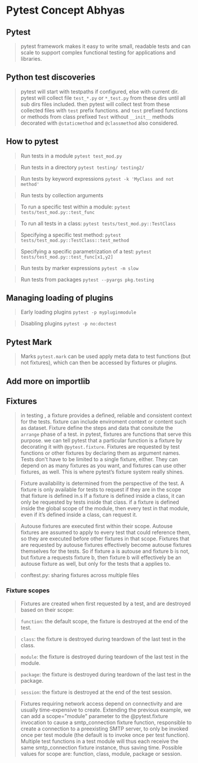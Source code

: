 # Pytest Concept Abhyas

## Pytest

> pytest framework makes it easy to write small, readable tests and can scale to support
> complex functional testing for applications and libraries.

## Python test discoveries

> pytest will start with testpaths if configured, else with current dir.
> pytest will collect file `test_*.py` or `*_test.py` from these dirs until all sub dirs files included.
> then pytest will collect test from these collected files with `test` prefix functions.
> and `test` prefixed functions or methods from class prefixed `Test` without `__init__`
> methods decorated with `@staticmethod` and `@classmethod` also considered.

## How to pytest

> Run tests in a module
> `pytest test_mod.py`

> Run tests in a directory
> `pytest testing/ testing2/`

> Run tests by keyword expressions
> `pytest -k 'MyClass and not method'`

> Run tests by collection arguments

> To run a specific test within a module:
> `pytest tests/test_mod.py::test_func`

> To run all tests in a class:
> `pytest tests/test_mod.py::TestClass`

> Specifying a specific test method:
> `pytest tests/test_mod.py::TestClass::test_method`

> Specifying a specific parametrization of a test:
> `pytest tests/test_mod.py::test_func[x1,y2]`

> Run tests by marker expressions
> `pytest -m slow`

> Run tests from packages
> `pytest --pyargs pkg.testing`



## Managing loading of plugins

> Early loading plugins
> `pytest -p mypluginmodule`

> Disabling plugins
> `pytest -p no:doctest`

> 


## Pytest Mark

> Marks `pytest.mark` can be used apply meta data to test functions (but not fixtures), which can then be accessed by fixtures or plugins.
> 

## Add more on importlib




## Fixtures
> in testing , a fixture provides a defined, reliable and consistent context for the tests.
> fixture can include enviroment context or content such as dataset.
> Fixture define the steps and data that consitute the `arrange` phase of a test.
> in pytest, fixtures are functions that serve this purpose.
> we can tell pytest that a particular function is a fixture by decorating it with `@pytest.fixture`.
> Fixtures are requested by test functions or other fixtures by declaring them as argument names.
> Tests don't have to be limited to a single fixture, either.
> They can depend on as many fixtures as you want, and fixtures can use other fixtures, as well.
> This is where pytest’s fixture system really shines.


> Fixture availability is determined from the perspective of the test.
> A fixture is only available for tests to request if they are in the scope that fixture is defined in.s
> If a fixture is defined inside a class, it can only be requested by tests inside that class.
> if a fixture is defined inside the global scope of the module, then every test in that module, even if it’s defined inside a class, can request it.

> Autouse fixtures are executed first within their scope.
> Autouse fixtures are assumed to apply to every test that could reference them, so they are executed before other fixtures in that scope. 
> Fixtures that are requested by autouse fixtures effectively become autouse fixtures themselves for the tests.
> So if fixture a is autouse and fixture b is not, but fixture a requests fixture b, then fixture b will effectively be an autouse fixture as well, but only for the tests that a applies to.

> conftest.py: sharing fixtures across multiple files
> 


### Fixture scopes
> Fixtures are created when first requested by a test, and are destroyed based on their scope:

> `function`: the default scope, the fixture is destroyed at the end of the test.

> `class`: the fixture is destroyed during teardown of the last test in the class.

> `module`: the fixture is destroyed during teardown of the last test in the module.

> `package`: the fixture is destroyed during teardown of the last test in the package.

> `session`: the fixture is destroyed at the end of the test session.

> Fixtures requiring network access depend on connectivity and are usually time-expensive to create.
> Extending the previous example, we can add a scope="module" parameter to the @pytest.fixture invocation to cause a smtp_connection fixture function,
> responsible to create a connection to a preexisting SMTP server, to only be invoked once per test module (the default is to invoke once per test function).
> Multiple test functions in a test module will thus each receive the same smtp_connection fixture instance, thus saving time.
> Possible values for scope are: function, class, module, package or session.

